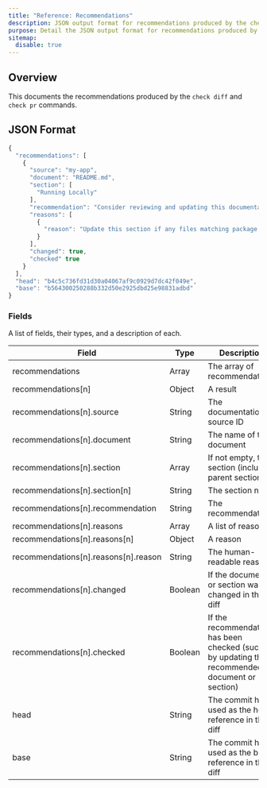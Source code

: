 ```yaml
---
title: "Reference: Recommendations"
description: JSON output format for recommendations produced by the check diff and check pr commands
purpose: Detail the JSON output format for recommendations produced by the check diff and check pr commands
sitemap:
  disable: true
---
```

## Overview
This documents the recommendations produced by the `check diff` and `check pr` commands.

## JSON Format
```js
{
  "recommendations": [
    {
      "source": "my-app",
      "document": "README.md",
      "section": [
        "Running Locally"
      ],
      "recommendation": "Consider reviewing and updating this documentation",
      "reasons": [
        {
          "reason": "Update this section if any files matching package.json were modified"
        }
      ],
      "changed": true,
      "checked" true
    }
  ],
  "head": "b4c5c736fd31d30a04067af9c0929d7dc42f049e",
  "base": "b564300250288b332d50e2925dbd25e98831adbd"
}
```

### Fields
A list of fields, their types, and a description of each.

| Field | Type | Description |
|-------|------|-------------|
| recommendations | Array | The array of recommendations |
| recommendations[n] | Object | A result |
| recommendations[n].source | String | The documentation source ID |
| recommendations[n].document | String | The name of the document |
| recommendations[n].section | Array | If not empty, the section (including parent sections) |
| recommendations[n].section[n] | String | The section name |
| recommendations[n].recommendation | String | The recommendation |
| recommendations[n].reasons | Array | A list of reasons |
| recommendations[n].reasons[n] | Object | A reason |
| recommendations[n].reasons[n].reason | String | The human-readable reason |
| recommendations[n].changed | Boolean | If the document or section was changed in the diff |
| recommendations[n].checked | Boolean | If the recommendation has been checked (such as by updating the recommended document or section) |
| head | String | The commit hash used as the head reference in the diff |
| base | String | The commit hash used as the base reference in the diff |